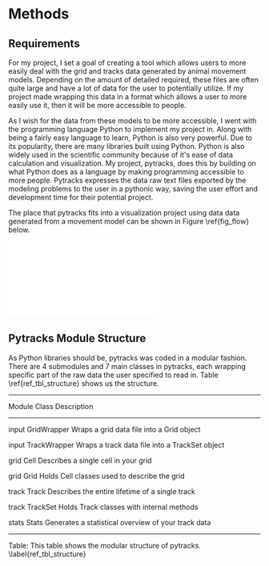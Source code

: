 # Methods

## Requirements

For my project, I set a goal of creating a tool which allows users to more easily  deal with the grid and tracks data generated by animal movement models. Depending on the amount of detailed required, these files are often quite large and have a lot of data for the user to potentially utilize. If my project made wrapping this data in a format which allows a user to more easily use it, then it will be more accessible to people.

As I wish for the data from these models to be more accessible, I went with the programming language Python to implement my project in. Along with being a fairly easy language to learn, Python is also very powerful. Due to its popularity, there are many libraries built using Python. Python  is also widely used in the scientific community because of it's ease of data calculation and visualization. My project, pytracks, does this by building on what Python does as a language by making programming accessible to more people.  Pytracks expresses the data raw text files exported by the modeling problems to the user in a pythonic way, saving the user effort and development time for their potential project.

The place that pytracks fits into a visualization project using data data generated from a movement model can be shown in Figure \ref{fig_flow} below.

![This shows a 4 step flowchart describing steps required to visualize movement model data. On the left are the steps, and on the right is what users usually use and what was also used in my examples. In the parenthesis shows that pytracks handles the input step and part of the processing step. If pytracks is not used, then the user would have to write all the code to input data and also some to process the data. This shows how much pytracks helps with the entire process.\label{fig_flow}](source/figures/flow.pdf)

## Pytracks Module Structure

As Python libraries should be, pytracks was coded in a modular fashion. There are 4 submodules and 7 main classes in pytracks, each wrapping specific part of the raw data the user specified to read in. Table \ref{ref_tbl_structure} shows us the structure.

--------------------------------------------------------------------------------
Module   Class           Description
-------  --------------  -------------------------------------------------------
input    GridWrapper     Wraps a grid data file into a Grid object

input    TrackWrapper    Wraps a track data file into a TrackSet object

grid     Cell            Describes a single cell in your grid

grid     Grid            Holds Cell classes used to describe the grid

track    Track           Describes the entire lifetime of a single track

track    TrackSet        Holds Track classes with internal methods

stats    Stats           Generates a statistical overview of your track data

--------------------------------------------------------------------------------

Table: This table shows the modular structure of pytracks. \label{ref_tbl_structure}
